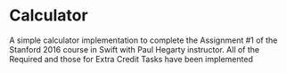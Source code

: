# Calculator
A simple calculator implementation to complete the Assignment #1 of the Stanford 2016 course in Swift with Paul Hegarty instructor. All of the Required and those for Extra Credit Tasks have been implemented
